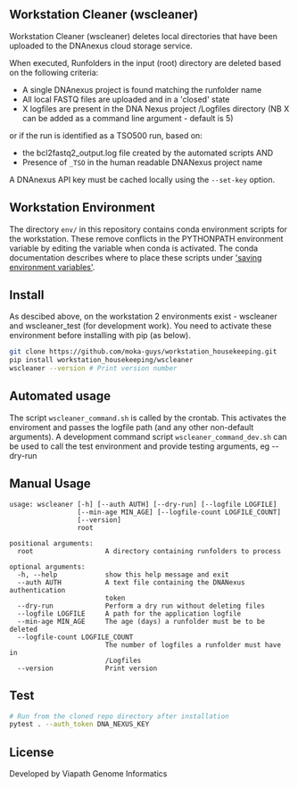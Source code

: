 ## Workstation Cleaner (wscleaner)

Workstation Cleaner (wscleaner) deletes local directories that have been uploaded to the DNAnexus cloud storage service.

When executed, Runfolders in the input (root) directory are deleted based on the following criteria:

* A single DNAnexus project is found matching the runfolder name
* All local FASTQ files are uploaded and in a 'closed' state
* X logfiles are present in the DNA Nexus project /Logfiles directory (NB X can be added as a command line argument - default is 5)

or if the run is identified as a TSO500 run, based on:
  * the bcl2fastq2_output.log file created by the automated scripts
  AND
  * Presence of `_TSO` in the human readable DNANexus project name

A DNAnexus API key must be cached locally using the `--set-key` option. 

## Workstation Environment
The directory `env/` in this repository contains conda environment scripts for the workstation. These remove conflicts in the PYTHONPATH environment variable by editing the variable when conda is activated. The conda documentation describes where to place these scripts under ['saving environment variables'](https://conda.io/projects/conda/en/latest/user-guide/tasks/manage-environments.html#macos-and-linux).

## Install
As descibed above, on the workstation 2 environments exist - wscleaner and wscleaner_test (for development work).
You need to activate these environment before installing with pip (as below).


```bash
git clone https://github.com/moka-guys/workstation_housekeeping.git
pip install workstation_housekeeping/wscleaner
wscleaner --version # Print version number
```

## Automated usage
The script `wscleaner_command.sh` is called by the crontab. This activates the enviroment and passes the logfile path (and any other non-default arguments).
A development command script `wscleaner_command_dev.sh` can be used to call the test environment and provide testing arguments, eg --dry-run


## Manual Usage

```
usage: wscleaner [-h] [--auth AUTH] [--dry-run] [--logfile LOGFILE]
                 [--min-age MIN_AGE] [--logfile-count LOGFILE_COUNT]
                 [--version]
                 root

positional arguments:
  root                  A directory containing runfolders to process

optional arguments:
  -h, --help            show this help message and exit
  --auth AUTH           A text file containing the DNANexus authentication
                        token
  --dry-run             Perform a dry run without deleting files
  --logfile LOGFILE     A path for the application logfile
  --min-age MIN_AGE     The age (days) a runfolder must be to be deleted
  --logfile-count LOGFILE_COUNT
                        The number of logfiles a runfolder must have in
                        /Logfiles
  --version             Print version
```

## Test

```bash
# Run from the cloned repo directory after installation
pytest . --auth_token DNA_NEXUS_KEY
```

## License

Developed by Viapath Genome Informatics
